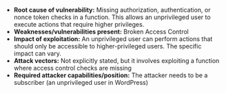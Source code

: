 - **Root cause of vulnerability:** Missing authorization, authentication, or nonce token checks in a function. This allows an unprivileged user to execute actions that require higher privileges.
- **Weaknesses/vulnerabilities present:** Broken Access Control
- **Impact of exploitation:** An unprivileged user can perform actions that should only be accessible to higher-privileged users. The specific impact can vary.
- **Attack vectors:** Not explicitly stated, but it involves exploiting a function where access control checks are missing
- **Required attacker capabilities/position:** The attacker needs to be a subscriber (an unprivileged user in WordPress)